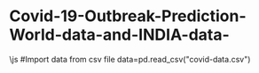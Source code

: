 # Covid-19-Outbreak-Prediction-World-data-and-INDIA-data-

  \\js 
  #Import data from csv file
      data=pd.read_csv("covid-data.csv")
